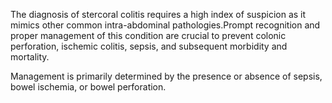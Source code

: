 The diagnosis of stercoral colitis requires a high index of suspicion as it mimics other common intra-abdominal pathologies.Prompt recognition and proper management of this condition are crucial to prevent colonic perforation, ischemic colitis, sepsis, and subsequent morbidity and mortality.

Management is primarily determined by the presence or absence of sepsis, bowel ischemia, or bowel perforation.